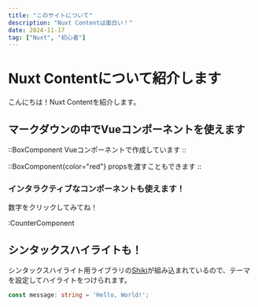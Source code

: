 ```yaml
---
title: "このサイトについて"
description: "Nuxt Contentは面白い！"
date: 2024-11-17
tag: ["Nuxt", "初心者"]
---
```


# Nuxt Contentについて紹介します

こんにちは！Nuxt Contentを紹介します。

## マークダウンの中でVueコンポーネントを使えます

::BoxComponent
Vueコンポーネントで作成しています
::

::BoxComponent{color="red"}
propsを渡すこともできます
::

### インタラクティブなコンポーネントも使えます！

数字をクリックしてみてね！

:CounterComponent

## シンタックスハイライトも！

シンタックスハイライト用ライブラリの[Shiki](https://shiki.style/)が組み込まれているので、テーマを設定してハイライトをつけられます。

```ts
const message: string = 'Hello, World!';
```
